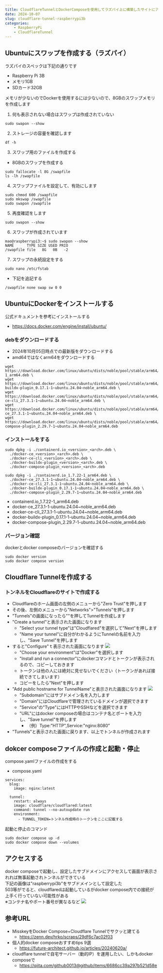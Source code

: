 ```yaml
---
title: CloudflareTunnelとDockerComposeを使用してラズパイ上に構築したサイトにアクセスできるようにする
date: 2024-10-07
slug: cloudflare-tunnel-raspberrypi3b
categories:
    - RaspberryPi
    - CloudflareTunnel
---
```


## Ubuntuにスワップを作成する（ラズパイ）
ラズパイのスペックは下記の通りです
- Raspberry Pi 3B
- メモリ1GB
- SDカード32GB

メモリが少ないのでDockerを使用するには少ないので、8GBのスワップメモリを作成します

1. 何も表示されない場合はスワップは作成されていない
```
sudo swapon --show
```

2. ストレージの容量を確認します
```
df -h
```

3. スワップ用のファイルを作成する
- 8GBのスワップを作成する
```
sudo fallocate -l 8G /swapfile
ls -lh /swapfile
```

4. スワップファイルを設定して、有効にします
```
sudo chmod 600 /swapfile
sudo mkswap /swapfile
sudo swapon /swapfile
```

5. 再度確認をします
```
sudo swapon --show
```

6. スワップが作成されています
```
mao@raspberrypi3:~$ sudo swapon --show
NAME      TYPE SIZE USED PRIO
/swapfile file   8G   0B   -2
```

7. スワップの永続設定をする
```
sudo nano /etc/fstab
```
- 下記を追記する
```
/swapfile none swap sw 0 0
```

## UbuntuにDockerをインストールする
公式ドキュメントを参考にインストールする
- https://docs.docker.com/engine/install/ubuntu/

### debをダウンロードする
- 2024年10月05日時点での最新版をダウンロードする
- amd64ではなくarm64をダウンロードする
```
wget https://download.docker.com/linux/ubuntu/dists/noble/pool/stable/arm64/containerd.io_1.7.22-1_arm64.deb \
wget https://download.docker.com/linux/ubuntu/dists/noble/pool/stable/arm64/docker-buildx-plugin_0.17.1-1~ubuntu.24.04~noble_arm64.deb \
wget https://download.docker.com/linux/ubuntu/dists/noble/pool/stable/arm64/docker-ce-cli_27.3.1-1~ubuntu.24.04~noble_arm64.deb \
wget https://download.docker.com/linux/ubuntu/dists/noble/pool/stable/arm64/docker-ce_27.3.1-1~ubuntu.24.04~noble_arm64.deb \
wget https://download.docker.com/linux/ubuntu/dists/noble/pool/stable/arm64/docker-compose-plugin_2.29.7-1~ubuntu.24.04~noble_arm64.deb
```

### インストールをする
```
sudo dpkg -i ./containerd.io_<version>_<arch>.deb \
  ./docker-ce_<version>_<arch>.deb \
  ./docker-ce-cli_<version>_<arch>.deb \
  ./docker-buildx-plugin_<version>_<arch>.deb \
  ./docker-compose-plugin_<version>_<arch>.deb
```
```
sudo dpkg -i ./containerd.io_1.7.22-1_arm64.deb \
  ./docker-ce_27.3.1-1~ubuntu.24.04~noble_arm64.deb \
  ./docker-ce-cli_27.3.1-1~ubuntu.24.04~noble_arm64.deb \
  ./docker-buildx-plugin_0.17.1-1~ubuntu.24.04~noble_arm64.deb \
  ./docker-compose-plugin_2.29.7-1~ubuntu.24.04~noble_arm64.deb
```
- containerd.io_1.7.22-1_arm64.deb
- docker-ce_27.3.1-1-ubuntu.24.04~noble_arm64.deb
- docker-ce-cli_27.3.1-1-ubuntu.24.04~noble_arm64.deb
- docker-buildx-plugin_0.17.1-1-ubuntu.24.04~noble_arm64.deb
- docker-compose-plugin_2.29.7-1-ubuntu.24.04~noble_arm64.deb

### バージョン確認
dockerとdocker composeのバージョンを確認する
```
sudo docker version
sudo docker compose version
```

## Cloudflare Tunnelを作成する
### トンネルをCloudflareのサイトで作成する
- Cloudflareのホーム画面の左側のメニューから"Zero Trust"を押します
- その後、左側のメニューから"Networks">"Tunnels"を押します
- "Tunnels"の画面になったら""を押してTunnelを作成します
- "Create a tunnel"と表示された画面になります
  - "Select your tunnel type"は"Cloudflared"を選択して"Next"を押します
  - "Name your tunnel"に自分がわかるようにTunnelの名前を入力し、"Save Tunnel"を押します
- すると"Configure"ｔ表示された画面になります
    ![](01.png)
  - "Choose your environment"は"Docker"を選択します
  - "Install and run a connector"にdockerコマンドとトークンが表示されるので、コピーしておきます
  - トークンは他の人には絶対に見せないでください（トークンがあれば接続できてしまいます）
  - コピーをしたら"Next"を押します
- "Add public hostname for TunnelName"と表示された画面になります
    ![](02.png)
  - "Subdomain"にはサブドメイン名を入力します
  - "Domain"にはCloudflareで管理されているドメインが選択できます
  - "Service"の"Type"にはHTTPやSSHなどを選択できます
  - "URL"にはdocker composeの場合はコンテナ名とポートを入力し、"Save tunnel"を押します
    - （例）Type:"HTTP",Service:"nginx:8080"
- "Tunnels"と表示された画面に戻ります、以上でトンネルが作成されます

## dokcer composeファイルの作成と起動・停止
compose.yamlファイルの作成をする
- compose.yaml
```
services:
  blog:
    image: nginx:latest

  tunnel:
    restart: always
    image: cloudflare/cloudflared:latest
    command: tunnel --no-autoupdate run
    environment:
      - TUNNEL_TOKEN=トンネル作成時のトークンをここに記載する
```

起動と停止のコマンド
```
sudo docker compose up -d
sudo docker compose down --volumes
```

## アクセスする
docker composeで起動し、設定したサブドメインにアクセスして画面が表示されれば無事起動されトンネルができている\
下記の画像は"raspberrypi3b"をサブドメインとして設定した\
503等がでると、cloudflaredは起動しているがdocker compose内での接続が上手く行っていない可能性がある\
※コンテナ名やポート番号が異なるなど
![](03.png)

## 参考URL
- MisskeyをDocker Compose+Cloudflare Tunnelでサクッと建てる
  - https://zenn.dev/hrko/scraps/29df6c7ac02f03
- 個人的docker composeおすすめtips 9選
  - https://future-architect.github.io/articles/20240620a/
- cloudflare tunnelで自宅サーバー（動的IP）を運用したい、しかもdocker composeで
  - https://qiita.com/github0013@github/items/6686cc39a297b521d58e
